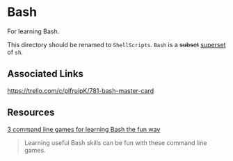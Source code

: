 # Bash

For learning Bash.

This directory should be renamed to `ShellScripts`.
`Bash` is a ~~subset~~ [superset](https://stackoverflow.com/a/5725297/8210460) of `sh`.

## Associated Links
https://trello.com/c/pIfruipK/781-bash-master-card

## Resources
[3 command line games for learning Bash the fun way](https://opensource.com/article/19/10/learn-bash-command-line-games)
>Learning useful Bash skills can be fun with these command line games.